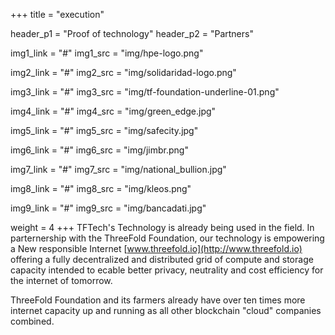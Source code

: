 +++
title = "execution"

header_p1 = "Proof of technology"
header_p2 = "Partners"

img1_link = "#"
img1_src = "img/hpe-logo.png"

img2_link = "#"
img2_src = "img/solidaridad-logo.png"

img3_link = "#"
img3_src = "img/tf-foundation-underline-01.png"

img4_link = "#"
img4_src = "img/green_edge.jpg"

img5_link = "#"
img5_src = "img/safecity.jpg"

img6_link = "#"
img6_src = "img/jimbr.png"

img7_link = "#"
img7_src = "img/national_bullion.jpg"

img8_link = "#"
img8_src = "img/kleos.png"

img9_link = "#"
img9_src = "img/bancadati.jpg"

weight = 4
+++
TFTech's Technology is already being used in the field. In parternership with the ThreeFold Foundation, our technology is empowering a New responsible Internet [www.threefold.io](http://www.threefold.io) offering a fully decentralized and distributed grid of compute and storage capacity intended to ecable better privacy, neutrality and cost efficiency for the internet of tomorrow.

ThreeFold Foundation and its farmers already have over ten times more internet capacity up and running as all other blockchain "cloud" companies combined.

